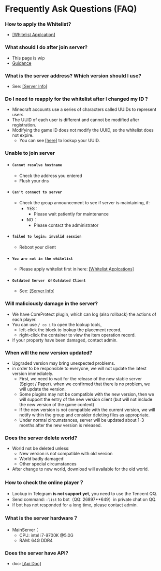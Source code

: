 # Frequently Ask Questions (FAQ)

### How to apply the Whitelist?
- [[Whitelist Applcation]](/en-US/join/whitelist.md)

### What should I do after join server?
- This page is wip
- [Guidance](/en-US/guide/playerGuide.md)

### What is the server address? Which version should I use?
- See: [[Server Info]](/en-US/guide/serverInfo.md)

### Do I need to reapply for the whitelist after I changed my ID ?
- Minecraft accounts use a series of characters called UUIDs to represent users.
- The UUID of each user is different and cannot be modified after registration.
- Modifying the game ID does not modify the UUID, so the whitelist does not expire.
    - You can see [[here]](https://namemc.com/) to lookup your UUID.

### Unable to join server
- #### ``Cannot resolve hostname``
     - Check the address you entered
     - Flush your dns
- #### ``Can't connect to server``
    - Check the group announcement to see if server is maintaining, if:
        - YES：
            - Please wait patiently for maintenance
        - NO：
            - Please contact the administrator
- ####  ``failed to login: invalid session``
    - Reboot your client
- ####  ``You are not in the whitelist``
    - Please apply whitelist first in here: [[Whitelist Applcations]](/en-US/join/whitelist.md)
- ####  ``Outdated Server `` or  ``Outdated Client`` 
    - See: [[Server Info]](/en-US/guide/serverInfo.md)
    
### Will maliciously damage in the server?
- We have CoreProtect plugin, which can log (also rollback) the actions of each player.
- You can use ``/ co i`` to open the lookup tools,
    - left-click the block to lookup the placement record.
    - right-click the container to view the item operation record.
- If your property have been damaged, contact admin.

### When will the new version updated?
- Upgraded version may bring unexpected problems.
- in order to be responsible to everyone, we will not update the latest version immediately.
    - First, we need to wait for the release of the new stable server (Spigot / Paper). 
 when we confirmed that there is no problem, we will update the version.
    - Some plugins may not be compatible with the new version, 
    then we will support the entry of the new version client
    (but will not include the new version of the game content)
    - If the new version is not compatible with the current version, 
    we will notify within the group and consider deleting files as appropriate.
    - Under normal circumstances, server will be updated about 1-3 months after the new version is released.

### Does the server delete world?
- World not be deleted unless:
    - New version is not compatible with old version
    - World badly damaged
    - Other special circumstances 
- After change to new world, download will available for the old world.     

### How to check the online player？
- Lookup in Telegram **is not support yet**, you need to use the Tencent QQ.
- Send command: ``:list`` to bot（QQ: 26897\*\*649）in private chat on QQ.
- If bot has not responded for a long time, please contact admin.


### What is the server hardware？
- MainServer：
    - CPU: intel i7-9700K @5.0G
    - RAM: 64G DDR4 

### Does the server have API?
- doc: [[Api Doc]](/en-US/dev/api.md)

